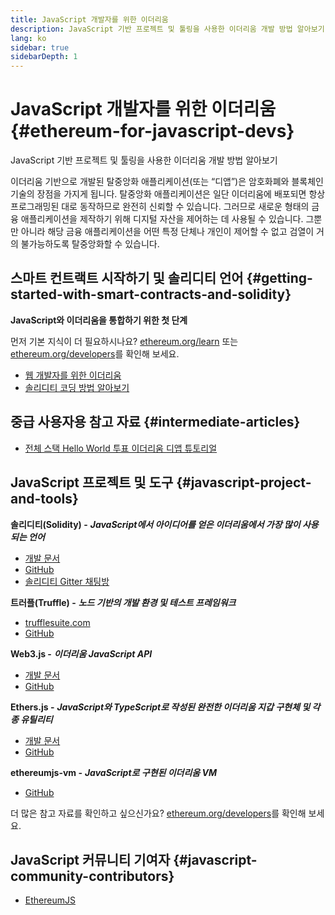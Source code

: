 ```yaml
---
title: JavaScript 개발자를 위한 이더리움
description: JavaScript 기반 프로젝트 및 툴링을 사용한 이더리움 개발 방법 알아보기
lang: ko
sidebar: true
sidebarDepth: 1
---
```


# JavaScript 개발자를 위한 이더리움 {#ethereum-for-javascript-devs}

<div class="featured">JavaScript 기반 프로젝트 및 툴링을 사용한 이더리움 개발 방법 알아보기</div>

이더리움 기반으로 개발된 탈중앙화 애플리케이션(또는 “디앱”)은 암호화폐와 블록체인 기술의 장점을 가지게 됩니다. 탈중앙화 애플리케이션은 일단 이더리움에 배포되면 항상 프로그래밍된 대로 동작하므로 완전히 신뢰할 수 있습니다. 그러므로 새로운 형태의 금융 애플리케이션을 제작하기 위해 디지털 자산을 제어하는 데 사용될 수 있습니다. 그뿐만 아니라 해당 금융 애플리케이션을 어떤 특정 단체나 개인이 제어할 수 없고 검열이 거의 불가능하도록 탈중앙화할 수 있습니다.

## 스마트 컨트랙트 시작하기 및 솔리디티 언어 {#getting-started-with-smart-contracts-and-solidity}

**JavaScript와 이더리움을 통합하기 위한 첫 단계**

먼저 기본 지식이 더 필요하시나요? [ethereum.org/learn](/ko/learn/) 또는 [ethereum.org/developers](/ko/developers/)를 확인해 보세요.

- [웹 개발자를 위한 이더리움](https://medium.com/@mvmurthy/ethereum-for-web-developers-890be23d1d0c)
- [솔리디티 코딩 방법 알아보기](https://cryptozombies.io/)

## 중급 사용자용 참고 자료 {#intermediate-articles}

- [전체 스택 Hello World 투표 이더리움 디앱 튜토리얼](https://medium.com/@mvmurthy/full-stack-hello-world-voting-ethereum-dapp-tutorial-part-1-40d2d0d807c2)

## JavaScript 프로젝트 및 도구 {#javascript-project-and-tools}

**솔리디티(Solidity) -** **_JavaScript에서 아이디어를 얻은 이더리움에서 가장 많이 사용되는 언어_**

- [개발 문서](https://solidity.readthedocs.io)
- [GitHub](https://github.com/ethereum/solidity/)
- [솔리디티 Gitter 채팅방](https://gitter.im/ethereum/solidity/)

**트러플(Truffle) -** **_노드 기반의 개발 환경 및 테스트 프레임워크_**

- [trufflesuite.com](https://www.trufflesuite.com/)
- [GitHub](https://github.com/trufflesuite/truffle)

**Web3.js -** **_이더리움 JavaScript API_**

- [개발 문서](https://web3js.readthedocs.io/en/1.0/)
- [GitHub](https://github.com/ethereum/web3.js/)

**Ethers.js -** **_JavaScript와 TypeScript로 작성된 완전한 이더리움 지갑 구현체 및 각종 유틸리티_**

- [개발 문서](https://docs.ethers.io/)
- [GitHub](https://github.com/ethers-io/ethers.js/)

**ethereumjs-vm -** **_JavaScript로 구현된 이더리움 VM_**

- [GitHub](https://github.com/ethereumjs/ethereumjs-vm)

더 많은 참고 자료를 확인하고 싶으신가요? [ethereum.org/developers](/ko/developers/)를 확인해 보세요.

## JavaScript 커뮤니티 기여자 {#javascript-community-contributors}

- [EthereumJS](https://ethereumjs.github.io)
